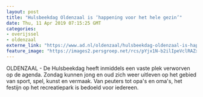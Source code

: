 ```yaml
---
layout: post
title: "Hulsbeekdag Oldenzaal is ‘happening voor het hele gezin’"
date: Thu, 11 Apr 2019 07:15:25 GMT
categories: 
- overijssel 
- oldenzaal 
externe_link: "https://www.ad.nl/oldenzaal/hulsbeekdag-oldenzaal-is-happening-voor-het-hele-gezin~a450208f/"
feature_image: "https://images2.persgroep.net/rcs/pYjx1N-b2ilIpeVclRAZxXNGbVU/diocontent/145242631/_fitwidth/400/?appId=21791a8992982cd8da851550a453bd7f&quality=0.7"
---
```


OLDENZAAL - De Hulsbeekdag heeft inmiddels een vaste plek verworven op de agenda. Zondag kunnen jong en oud zich weer uitleven op het gebied van sport, spel, kunst en vermaak. Van peuters tot opa's en oma's, het festijn op het recreatiepark is bedoeld voor iedereen.
